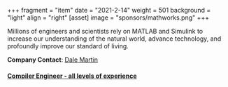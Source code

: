 +++
fragment = "item"
date = "2021-2-14"
weight = 501
background = "light"
align = "right"
[asset]
  image = "sponsors/mathworks.png"
+++

Millions of engineers and scientists rely on MATLAB and Simulink to increase our understanding of the natural world, advance technology, and profoundly improve our standard of living.

__Company Contact__: [Dale Martin](mailto:martind@mathworks.com)


#### [Compiler Engineer - all levels of experience](https://www.mathworks.com/company/jobs/talent/compiler-engineers.html)
